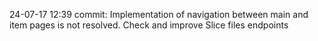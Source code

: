 24-07-17 12:39 commit:
Implementation of navigation between main and item pages is not resolved.
Check and improve Slice files endpoints
